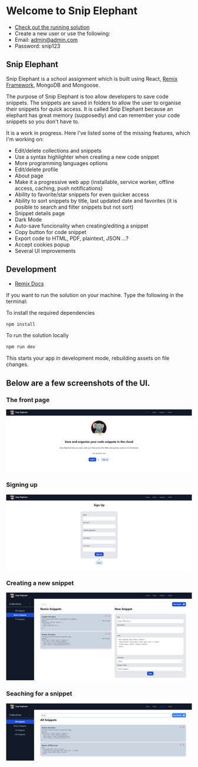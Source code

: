 # Welcome to Snip Elephant

- [Check out the running solution](https://awp-snippet-saver-q9p5.onrender.com/)
- Create a new user or use the following:
- Email: admin@admin.com
- Password: snip123

## Snip Elephant

Snip Elephant is a school assignment which is built using React, [Remix Framework](https://remix.run/), MongoDB and Mongoose. 

The purpose of Snip Elephant is too allow developers to save code snippets. The snippets are saved in folders to allow the user to organise their snippets for quick access. It is called Snip Elephant because an elephant has great memory (supposedly) and can remember your code snippets so you don't have to. 

It is a work in progress. Here I've listed some of the missing features, which I'm working on:
- Edit/delete collections and snippets
- Use a syntax highlighter when creating a new code snippet
- More programming languages options
- Edit/delete profile 
- About page
- Make it a progressive web app (installable, service worker, offline access, caching, push notifications)
- Ability to favorite/star snippets for even quicker access
- Ability to sort snippets by title, last updated date and favorites (it is posible to search and filter snippets but not sort)
- Snippet details page
- Dark Mode
- Auto-save funcionality when creating/editing a snippet
- Copy button for code snippet
- Export code to HTML, PDF, plaintext, JSON ...?
- Accept cookies popup
- Several UI improvements

## Development

- [Remix Docs](https://remix.run/docs)

If you want to run the solution on your machine. Type the following in the terminal:

To install the required dependencies
```sh
npm install
```
To run the solution locally
```sh
npm run dev
```

This starts your app in development mode, rebuilding assets on file changes.

## Below are a few screenshots of the UI. 

### The front page
![Front page](/app/images/Homepage.png)

### Signing up
![Signing up](/app/images/SignUp.png)

### Creating a new snippet
![Creating a new snippet](/app/images/CreateSnippet.png)

### Seaching for a snippet
![Searching for a snippet](/app/images/Searching.png)

